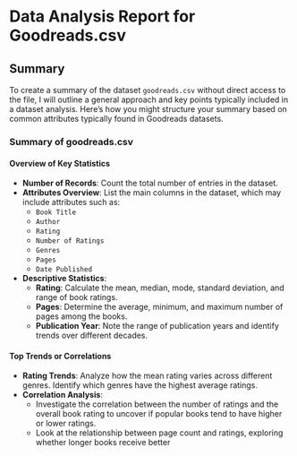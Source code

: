 # Data Analysis Report for Goodreads.csv
## Summary
To create a summary of the dataset `goodreads.csv` without direct access to the file, I will outline a general approach and key points typically included in a dataset analysis. Here’s how you might structure your summary based on common attributes typically found in Goodreads datasets.

### Summary of goodreads.csv

#### Overview of Key Statistics
- **Number of Records**: Count the total number of entries in the dataset.
- **Attributes Overview**: List the main columns in the dataset, which may include attributes such as:
  - `Book Title`
  - `Author`
  - `Rating`
  - `Number of Ratings`
  - `Genres`
  - `Pages`
  - `Date Published`
- **Descriptive Statistics**:
  - **Rating**: Calculate the mean, median, mode, standard deviation, and range of book ratings.
  - **Pages**: Determine the average, minimum, and maximum number of pages among the books.
  - **Publication Year**: Note the range of publication years and identify trends over different decades.
  
#### Top Trends or Correlations
- **Rating Trends**: Analyze how the mean rating varies across different genres. Identify which genres have the highest average ratings.
- **Correlation Analysis**:
  - Investigate the correlation between the number of ratings and the overall book rating to uncover if popular books tend to have higher or lower ratings.
  - Look at the relationship between page count and ratings, exploring whether longer books receive better
